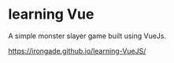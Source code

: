 # learning Vue

A simple monster slayer game built using VueJs.

https://irongade.github.io/learning-VueJS/
